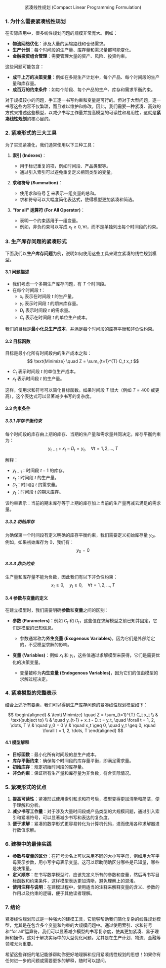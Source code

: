 

$$
\text{紧凑线性规划 (Compact Linear Programming Formulation)}
$$

### 1. 为什么需要紧凑线性规划
在实际应用中，很多线性规划问题的规模非常庞大。例如：
- **物流网络优化**：涉及大量的运输路线和仓储需求。
- **生产计划**：每个时间段的生产量、库存量和需求量都可能变化。
- **金融投资组合管理**：需要管理大量的资产、风险、投资约束。

这些问题可能包含：
- **成千上万的决策变量**：例如在多期生产计划中，每个产品、每个时间段的生产量和库存量。
- **成百万的约束条件**：如每个阶段、每个产品的生产、库存和需求平衡约束。

对于规模较小的问题，手工逐一书写约束和变量是可行的。但对于大型问题，逐一书写这些内容不仅繁琐，而且难以维护和修改。因此，我们需要一种紧凑、高效的方式来描述这些模型，以减少书写工作量并提高模型的可读性和易用性，这就是**紧凑线性规划**的核心目的。

### 2. 紧凑形式的三大工具
为了实现紧凑化，我们通常使用以下三种工具：

1. **索引 (Indexes)**：
   - 用于标记重复的项，例如时间段、产品类型等。
   - 通过引入索引可以避免重复定义相同类型的变量。

2. **求和符号 (Summation)**：
   - 使用求和符号 $\sum$ 来表示一组变量的总和。
   - 求和符号可以大幅度简化表达式，使得模型更加紧凑和简洁。

3. **“for all” 运算符 (For All Operator)**：
   - 表明一个约束适用于一组变量。
   - 例如，非负约束可以写成 $x_t \geq 0, \forall t$，而不是单独列出每个时间段的约束。

### 3. 生产库存问题的紧凑形式
下面我们以**生产库存问题**为例，说明如何使用这些工具来建立紧凑的线性规划模型。

#### 3.1 问题描述
- 我们考虑一个多期生产库存问题，有 $T$ 个时间段。
- 在每个时间段 $t$：
  - $x_t$ 表示在时间段 $t$ 的生产量。
  - $y_t$ 表示时间段 $t$ 的期末库存量。
  - $D_t$ 表示时间段 $t$ 的需求量。
  - $C_t$ 表示在时间段 $t$ 的单位生产成本。

我们的目标是**最小化总生产成本**，并满足每个时间段的库存平衡和非负性约束。

#### 3.2 目标函数
目标是最小化所有时间段内的生产成本之和：
$$
\text{Minimize} \quad Z = \sum_{t=1}^{T} C_t x_t
$$

- $C_t$ 表示时间段 $t$ 的单位生产成本。
- $x_t$ 表示时间段 $t$ 的生产量。

这样，使用求和符号可以简化目标函数。如果时间段 $T$ 很大（例如 $T = 400$ 或更高），这个表达式可以显著减少书写的复杂度。

#### 3.3 约束条件
##### 3.3.1 库存平衡约束
每个时间段的库存由上期的库存、当期的生产量和需求量共同决定。库存平衡约束为：
$$
y_{t-1} + x_t - D_t = y_t, \quad \forall t = 1, 2, \dots, T
$$

解释：
- $y_{t-1}$：时间段 $t-1$ 的库存。
- $x_t$：时间段 $t$ 的生产量。
- $D_t$：时间段 $t$ 的需求量。
- $y_t$：时间段 $t$ 的期末库存。

该约束表示：当前的期末库存等于上期的库存加上当前的生产量再减去满足的需求量。

##### 3.3.2 初始库存
为确保第一个时间段有定义明确的库存平衡约束，我们需要定义初始库存量 $y_0$。例如，如果初始库存为 $0$，我们有：
$$
y_0 = 0
$$

##### 3.3.3 非负约束
生产量和库存量不能为负数，因此我们有以下非负性约束：
$$
x_t \geq 0, \quad y_t \geq 0, \quad \forall t = 1, 2, \dots, T
$$

#### 3.4 参数与变量的定义
在建立模型时，我们需要明确**参数**和**变量**之间的区别：

- **参数 (Parameters)**：例如 $C_t$ 和 $D_t$，这些值在求解模型之前已知并固定，它们是模型的已知信息。
  - 参数通常称为**外生变量 (Exogenous Variables)**，因为它们是外部给定的，不受模型求解的影响。

- **变量 (Variables)**：例如 $x_t$ 和 $y_t$，这些值通过求解模型来获得，它们是需要优化的决策变量。
  - 变量被称为**内生变量 (Endogenous Variables)**，因为它们的值由模型的求解过程决定。

### 4. 紧凑模型的完整表示
结合上述所有要素，我们可以得到生产库存问题的紧凑线性规划模型如下：

$$
\begin{aligned}
    & \text{Minimize} \quad Z = \sum_{t=1}^{T} C_t x_t \\
    & \text{subject to} \\
    & \quad y_{t-1} + x_t - D_t = y_t, \quad \forall t = 1, 2, \dots, T \\
    & \quad y_0 = 0 \\
    & \quad x_t \geq 0, \quad y_t \geq 0, \quad \forall t = 1, 2, \dots, T
\end{aligned}
$$

#### 4.1 模型解释
- **目标函数**：最小化所有时间段的总生产成本。
- **库存平衡约束**：确保每个时间段的库存量平衡，即满足需求量。
- **初始库存**：规定初始时间段的库存量。
- **非负约束**：保证所有生产量和库存量为非负数，符合实际情况。

### 5. 紧凑形式的优点
1. **提高可读性**：紧凑形式使用索引和求和符号后，模型变得更加清晰和简洁，便于理解和分析。
2. **减少书写工作量**：对于涉及大量时间段或产品类型的大规模问题，通过引入索引和紧凑符号，可以显著减少书写和表达的复杂度。
3. **便于求解**：紧凑的数学形式更容易转化为计算机代码，进而使用各种求解器进行数值求解。

### 6. 建模中的最佳实践
- **参数与变量的区分**：在符号命名上可以采用不同的大小写字母，例如用大写字母表示参数，用小写字母表示变量。这可以帮助明确区分哪些是已知量，哪些是决策量。
- **定义顺序**：在书写数学模型时，应该先定义所有的参数和变量，然后再书写目标函数和约束条件，这样模型表达更加清晰，避免理解上的混淆。
- **使用注释与说明**：在建模过程中，使用适当的注释来解释变量的含义、参数的作用以及约束的逻辑，便于其他读者理解。

### 7. 结论
紧凑线性规划形式是一种强大的建模工具，它能够帮助我们简化复杂的线性规划模型，尤其是在包含多个变量和约束的大规模问题中。通过使用索引、求和符号和“for all”运算符，我们可以显著减少模型的书写复杂度，使其更加紧凑、易于理解和操作。这对于解决实际中的大型优化问题，尤其是在生产计划、物流、金融等领域尤为重要。

希望这些详细的笔记能够帮助你更好地理解和应用紧凑线性规划的思想！如果你有任何进一步的问题或需要更多的解释，随时可以提问。